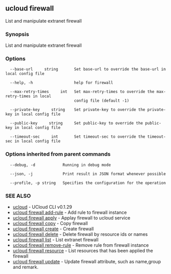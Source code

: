 ## ucloud firewall

List and manipulate extranet firewall

### Synopsis

List and manipulate extranet firewall

### Options

```
  --base-url     string       Set base-url to override the base-url in local config file 

  --help, -h                  help for firewall 

  --max-retry-times     int   Set max-retry-times to override the max-retry-times in local
                              config file (default -1) 

  --private-key     string    Set private-key to override the private-key in local config file 

  --public-key     string     Set public-key to override the public-key in local config file 

  --timeout-sec     int       Set timeout-sec to override the timeout-sec in local config file 

```

### Options inherited from parent commands

```
  --debug, -d            Running in debug mode 

  --json, -j             Print result in JSON format whenever possible 

  --profile, -p string   Specifies the configuration for the operation 

```

### SEE ALSO

* [ucloud](developer/cli/cmd/ucloud)	 - UCloud CLI v0.1.29
* [ucloud firewall add-rule](developer/cli/cmd/ucloud/firewall/add-rule)	 - Add rule to firewall instance
* [ucloud firewall apply](developer/cli/cmd/ucloud/firewall/apply)	 - Applay firewall to ucloud service
* [ucloud firewall copy](developer/cli/cmd/ucloud/firewall/copy)	 - Copy firewall
* [ucloud firewall create](developer/cli/cmd/ucloud/firewall/create)	 - Create firewall
* [ucloud firewall delete](developer/cli/cmd/ucloud/firewall/delete)	 - Delete firewall by resource ids or names
* [ucloud firewall list](developer/cli/cmd/ucloud/firewall/list)	 - List extranet firewall
* [ucloud firewall remove-rule](developer/cli/cmd/ucloud/firewall/remove-rule)	 - Remove rule from firewall instance
* [ucloud firewall resource](developer/cli/cmd/ucloud/firewall/resource)	 - List resources that has been applied the firewall
* [ucloud firewall update](developer/cli/cmd/ucloud/firewall/update)	 - Update firewall attribute, such as name,group and remark.

